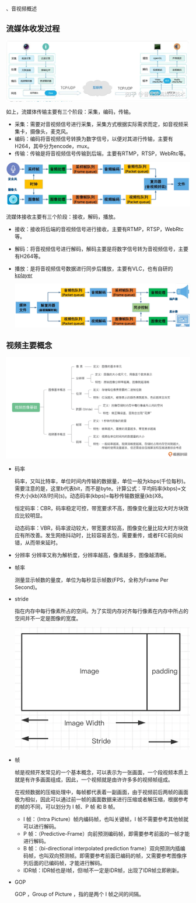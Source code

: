 、音视频概述

## 流媒体收发过程

![流媒体收发过程](.\res\流媒体收发过程.jpg)

如上，流媒体传输主要有三个阶段：采集，编码，传输。

* 采集：需要对音视频信号进行采集，采集方式根据实际需求而定，如音视频采集卡，摄像头，麦克风。
* 编码：编码将音视频信号转换为数字信号，以便对其进行传输，主要有H264，其中分为encode，mux。
* 传输：传输是将音视频信号传输到后端，主要有RTMP，RTSP，WebRtc等。

![音视频采集](.\res\mux.webp)

流媒体接收主要有三个阶段：接收，解码，播放。

* 接收：接收将后端的音视频信号进行接收，主要有RTMP，RTSP，WebRtc等。

* 解码：将音视频信号进行解码，解码主要是将数字信号转为音视频信号，主要有H264等。

* 播放：是将音视频信号数据进行同步后播放，主要有VLC，也有自研的[kplayer](https://github.com/reachithard/kplayer)

  ![音视频播放](.\res\demux.webp)

## 视频主要概念

![视频主要概念](.\res\video_base.png)

* 码率

  码率，又叫比特率，单位时间内传输的数据量，单位一般为kbps(千位每秒)。需要注意的是，这里b代表bit，而不是byte。计算公式：平均码率(kbps)=文件大小(kb)X8/时间(s)。动态码率(kbps)=每秒传输数据量(kb)X8。

  恒定码率：CBR，码率稳定可控，带宽要求不高，图像变化量比较大时方块效应比较明显。

  动态码率：VBR，码率波动较大，带宽要求较高，图像变化量比较大时方块效应有所改善。发生网络抖动时，比较容易丢包，需要重传，或者FEC前向纠错，从而带来延时。

* 分辨率
  分辨率又称为解析度，分辨率越高，像素越多，图像越清晰。

* 帧率

  测量显示帧数的量度，单位为每秒显示帧数(FPS，全称为Frame Per Second)。

* stride

  指在内存中每行像素所占的空间。为了实现内存对齐每行像素在内存中所占的空间并不一定是图像的宽度。 

  ![stride](.\res\stride.webp)

* 帧

  帧是视频开发常见的一个基本概念，可以表示为一张画面，一个段视频本质上就是有许多画面组成，因此，一个视频就是由许许多多的视频帧组成。

  在视频数据的压缩处理中，每帧都代表着一副画面，由于视频前后两帧的画面极为相似，因此可以通过前一帧的画面数据来进行压缩或者解压缩，根据参考的帧的不同，可以划分为 I 帧、P 帧 和 B 帧。

  - I 帧：（Intra Picture）帧内编码帧，也叫关键帧，I 帧不需要参考其他帧就可以进行解码。
  - P 帧：（Predictive-Frame）向前预测编码帧，即需要参考前面的一帧才能进行解码。
  - B 帧：（bi-directional interpolated prediction frame）双向预测内插编码帧，也叫双向预测帧。即需要参考前面已编码的帧，又需要参考图像序列后面的已编码帧，才能进行解码。
  - IDR帧：IDR帧也是I帧，但I帧不一定是IDR帧，出现了IDR帧立即刷新。

* GOP

  GOP ，Group of Picture ，指的是两个 I 帧之间的间隔。





